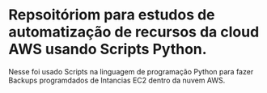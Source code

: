 # Repsoitóriom para estudos de automatização de recursos da cloud AWS usando Scripts Python.

Nesse foi usado Scripts na linguagem de programação Python para fazer Backups programdados de Intancias EC2 dentro da nuvem AWS.